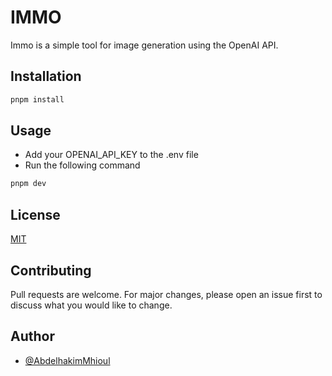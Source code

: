 # IMMO

Immo is a simple tool for image generation using the OpenAI API.

## Installation

```bash
pnpm install
```

## Usage

- Add your OPENAI_API_KEY to the .env file
- Run the following command

```bash
pnpm dev
```

## License

[MIT](https://choosealicense.com/licenses/mit/)

## Contributing

Pull requests are welcome. For major changes, please open an issue first to discuss what you would like to change.

## Author

- [@AbdelhakimMhioul](https://www.github.com/AbdelhakimMhioul)
